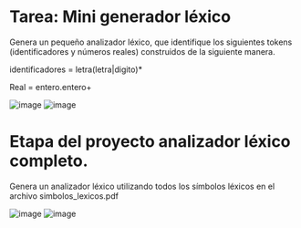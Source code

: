 # Tarea: Mini generador léxico

Genera un pequeño analizador léxico, que identifique los siguientes tokens (identificadores y números reales) construidos de la siguiente manera.

identificadores = letra(letra|digito)*

Real = entero.entero+

![image](https://github.com/NaClamandra/Seminario-Traductores-De-Lenguajes-2/assets/74439320/e529c521-8e5e-4d0d-ac6c-d65e9c491ff3)
![image](https://github.com/NaClamandra/Seminario-Traductores-De-Lenguajes-2/assets/74439320/176c8453-b76c-44c2-851e-0c8e0096a9ea)



# Etapa del proyecto analizador léxico completo.
Genera un analizador léxico utilizando todos los símbolos léxicos en el archivo simbolos_lexicos.pdf

![image](https://github.com/NaClamandra/Seminario-Traductores-De-Lenguajes-2/assets/74439320/85e2cf2d-f8d5-4542-b077-6a31e8559631)
![image](https://github.com/NaClamandra/Seminario-Traductores-De-Lenguajes-2/assets/74439320/7b73b8ca-30b2-4903-9970-c1415ec70715)
